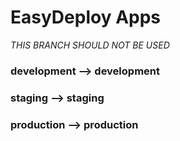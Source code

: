 # EasyDeploy Apps

*THIS BRANCH SHOULD NOT BE USED*

### development --> development
### staging --> staging
### production --> production
